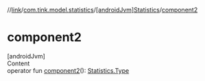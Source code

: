 //[link](../../index.md)/[com.tink.model.statistics](../index.md)/[[androidJvm]Statistics](index.md)/[component2](component2.md)



# component2  
[androidJvm]  
Content  
operator fun [component2](component2.md)(): [Statistics.Type](-type/index.md)  



